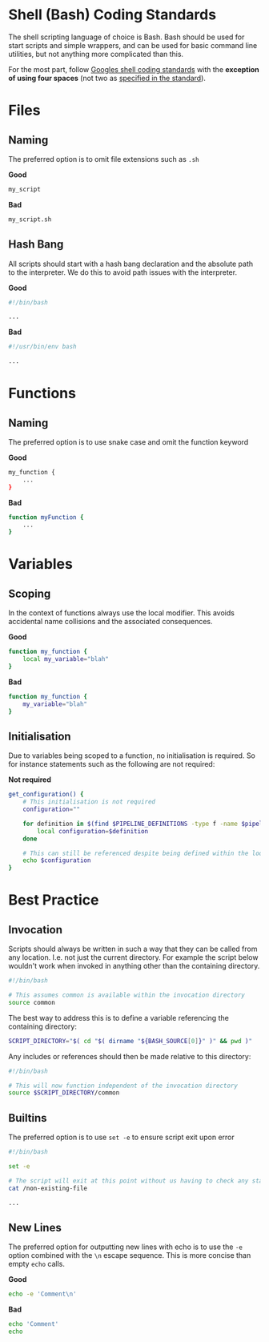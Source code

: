 Shell (Bash) Coding Standards
=============================

The shell scripting language of choice is Bash.  Bash should be used for start scripts and simple wrappers, and can be used for basic command line utilities, but not anything more complicated than this.

For the most part, follow [Googles shell coding standards](https://google.github.io/styleguide/shell.xml) with the **exception of using four spaces** (not two as [specified in the standard](https://google.github.io/styleguide/shell.xml#Indentation)).

# Files

## Naming
The preferred option is to omit file extensions such as `.sh`

**Good**

```sh
my_script
```

**Bad**

```sh
my_script.sh
```

## Hash Bang
All scripts should start with a hash bang declaration and the absolute path to the interpreter. We do this to avoid path issues with the interpreter.

**Good**

```sh
#!/bin/bash

...
```

**Bad**

```sh
#!/usr/bin/env bash

...
```

# Functions

## Naming
The preferred option is to use snake case and omit the function keyword

**Good**

```sh
my_function {
    ...
}
```

**Bad**

```sh
function myFunction {
    ...
}
```

# Variables

## Scoping
In the context of functions always use the local modifier. This avoids accidental name collisions and the associated consequences.

**Good**

```sh
function my_function {
    local my_variable="blah"
}
```

**Bad**

```sh
function my_function {
    my_variable="blah"
}
```

## Initialisation
Due to variables being scoped to a function, no initialisation is required. So for instance statements such as the following are not required:

**Not required**

```sh
get_configuration() {
    # This initialisation is not required
    configuration=""

    for definition in $(find $PIPELINE_DEFINITIONS -type f -name $pipeline); do
        local configuration=$definition
    done

    # This can still be referenced despite being defined within the loop above
    echo $configuration
}
```

# Best Practice

## Invocation
Scripts should always be written in such a way that they can be called from any location. I.e. not just the current directory. For example the script below wouldn't work when invoked in anything other than the containing directory.

```sh
#!/bin/bash

# This assumes common is available within the invocation directory
source common

```

The best way to address this is to define a variable referencing the containing directory:

```sh
SCRIPT_DIRECTORY="$( cd "$( dirname "${BASH_SOURCE[0]}" )" && pwd )"
```

Any includes or references should then be made relative to this directory:

```sh
#!/bin/bash

# This will now function independent of the invocation directory
source $SCRIPT_DIRECTORY/common
```

## Builtins
The preferred option is to use `set -e` to ensure script exit upon error

```sh
#!/bin/bash

set -e

# The script will exit at this point without us having to check any status code
cat /non-existing-file

...
```

## New Lines
The preferred option for outputting new lines with echo is to use the `-e` option combined with the `\n` escape sequence. This is more concise than empty `echo` calls.

**Good**

```sh
echo -e 'Comment\n'
```

**Bad**

```sh
echo 'Comment'
echo
```
